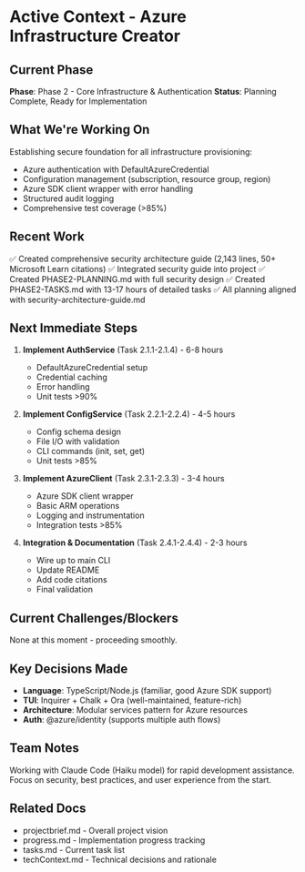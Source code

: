 # Active Context - Azure Infrastructure Creator

## Current Phase

**Phase**: Phase 2 - Core Infrastructure & Authentication
**Status**: Planning Complete, Ready for Implementation

## What We're Working On

Establishing secure foundation for all infrastructure provisioning:
- Azure authentication with DefaultAzureCredential
- Configuration management (subscription, resource group, region)
- Azure SDK client wrapper with error handling
- Structured audit logging
- Comprehensive test coverage (>85%)

## Recent Work

✅ Created comprehensive security architecture guide (2,143 lines, 50+ Microsoft Learn citations)
✅ Integrated security guide into project
✅ Created PHASE2-PLANNING.md with full security design
✅ Created PHASE2-TASKS.md with 13-17 hours of detailed tasks
✅ All planning aligned with security-architecture-guide.md

## Next Immediate Steps

1. **Implement AuthService** (Task 2.1.1-2.1.4) - 6-8 hours
   - DefaultAzureCredential setup
   - Credential caching
   - Error handling
   - Unit tests >90%

2. **Implement ConfigService** (Task 2.2.1-2.2.4) - 4-5 hours
   - Config schema design
   - File I/O with validation
   - CLI commands (init, set, get)
   - Unit tests >85%

3. **Implement AzureClient** (Task 2.3.1-2.3.3) - 3-4 hours
   - Azure SDK client wrapper
   - Basic ARM operations
   - Logging and instrumentation
   - Integration tests >85%

4. **Integration & Documentation** (Task 2.4.1-2.4.4) - 2-3 hours
   - Wire up to main CLI
   - Update README
   - Add code citations
   - Final validation

## Current Challenges/Blockers

None at this moment - proceeding smoothly.

## Key Decisions Made

- **Language**: TypeScript/Node.js (familiar, good Azure SDK support)
- **TUI**: Inquirer + Chalk + Ora (well-maintained, feature-rich)
- **Architecture**: Modular services pattern for Azure resources
- **Auth**: @azure/identity (supports multiple auth flows)

## Team Notes

Working with Claude Code (Haiku model) for rapid development assistance.
Focus on security, best practices, and user experience from the start.

## Related Docs

- projectbrief.md - Overall project vision
- progress.md - Implementation progress tracking
- tasks.md - Current task list
- techContext.md - Technical decisions and rationale
